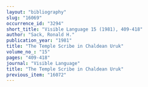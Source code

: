 ```yaml
---
layout: "bibliography"
slug: "16069"
occurrence_id: "3294"
short_title: "Visible Language 15 (1981), 409-418"
author: "Sack, Ronald H."
publication_year: "1981"
title: "The Temple Scribe in Chaldean Uruk"
volume_no_: "15"
pages: "409-418"
journal: "Visible Language"
title: "The Temple Scribe in Chaldean Uruk"
previous_item: "16072"
---
```

